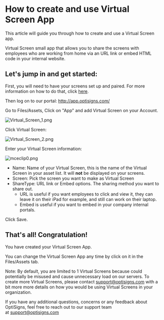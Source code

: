 # How to create and use Virtual Screen App

This article will guide you through how to create and use a Virtual Screen app.

Virtual Screen small app that allows you to share the screens with employees who are working from home via an URL link or embed HTML code in your internal website.

## **Let's jump in and get started:**

First, you will need to have your screens set up and paired. For more information on how to do that, click [here](https://www.optisigns.com/blog/how-to-set-up-digital-signs-with-optisigns-and-amazon-fire-tv).

Then log on to our portal: <http://app.optisigns.com/>

Go to Files/Assets, Click on "App" and add Virtual Screen on your Account.

![Virtual_Screen_1.png](https://support.optisigns.com/hc/article_attachments/360091213814)

Click Virtual Screen:

![Virtual_Screen_2.png](https://support.optisigns.com/hc/article_attachments/360093364473)

Enter your Virtual Screen information:

![mceclip0.png](https://support.optisigns.com/hc/article_attachments/360091395854)

* Name: Name of your Virtual Screen, this is the name of the Virtual Screen in your asset list. It will **not** be displayed on your screens.
* Screen: Pick the screen you want to make as Virtual Screen
* ShareType: URL link or Embed options. The sharing method you want to share out.
  + URL is useful if you want employees to click and view it, they can leave it on their iPad for example, and still can work on their laptop.
  + Embed is useful if you want to embed in your company internal portals.

Click Save.

## **That's all! Congratulation!**

You have created your Virtual Screen App.

You can change the Virtual Screen App any time by click on it in the Files/Assets tab.

Note: By default, you are limited to 1 Virtual Screens because could potentially be misused and cause unnecessary load on our servers. To create more Virtual Screens, please contact [support@optisigns.com](mailto:support@optisigns.com) with a bit more more details on how you would be using Virtual Screens in your organization.

If you have any additional questions, concerns or any feedback about OptiSigns, feel free to reach out to our support team at [support@optisigns.com](mailto:support@optisigns.com)
